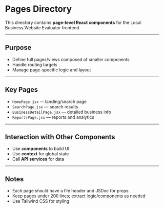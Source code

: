 # Pages Directory

This directory contains **page-level React components** for the Local Business Website Evaluator frontend.

---

## Purpose

- Define full pages/views composed of smaller components
- Handle routing targets
- Manage page-specific logic and layout

---

## Key Pages

- `HomePage.jsx` — landing/search page
- `SearchPage.jsx` — search results
- `BusinessDetailPage.jsx` — detailed business info
- `ReportsPage.jsx` — reports and analytics

---

## Interaction with Other Components

- Use **components** to build UI
- Use **context** for global state
- Call **API services** for data

---

## Notes

- Each page should have a file header and JSDoc for props
- Keep pages under 200 lines; extract logic/components as needed
- Use Tailwind CSS for styling
